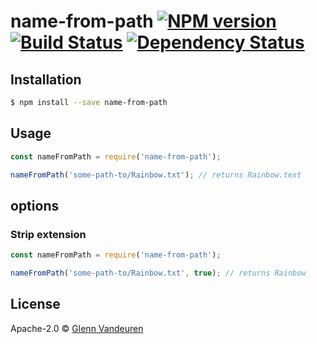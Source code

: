 # name-from-path [![NPM version][npm-image]][npm-url] [![Build Status][travis-image]][travis-url] [![Dependency Status][daviddm-image]][daviddm-url]
>

## Installation

```sh
$ npm install --save name-from-path
```

## Usage

```js
const nameFromPath = require('name-from-path');

nameFromPath('some-path-to/Rainbow.txt'); // returns Rainbow.text
```

## options

### Strip extension
```js
const nameFromPath = require('name-from-path');

nameFromPath('some-path-to/Rainbow.txt', true); // returns Rainbow
```

## License

Apache-2.0 © [Glenn Vandeuren](https://vandeurenglenn.github.io/name-from-path/LICENSE)


[npm-image]: https://badge.fury.io/js/name-from-path.svg
[npm-url]: https://npmjs.org/package/name-from-path
[travis-image]: https://travis-ci.org/VandeurenGlenn/name-from-path.svg?branch=master
[travis-url]: https://travis-ci.org/VandeurenGlenn/name-from-path
[daviddm-image]: https://david-dm.org/VandeurenGlenn/name-from-path.svg?theme=shields.io
[daviddm-url]: https://david-dm.org/VandeurenGlenn/name-from-path
